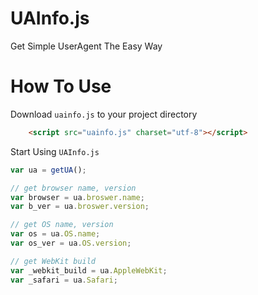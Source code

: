 # UAInfo.js
Get Simple UserAgent The Easy Way

# How To Use
Download `uainfo.js` to your project directory
```html
    <script src="uainfo.js" charset="utf-8"></script>
```
Start Using `UAInfo.js`
```js
var ua = getUA();

// get browser name, version
var browser = ua.broswer.name;
var b_ver = ua.broswer.version;

// get OS name, version
var os = ua.OS.name;
var os_ver = ua.OS.version;

// get WebKit build
var _webkit_build = ua.AppleWebKit;
var _safari = ua.Safari;
```
